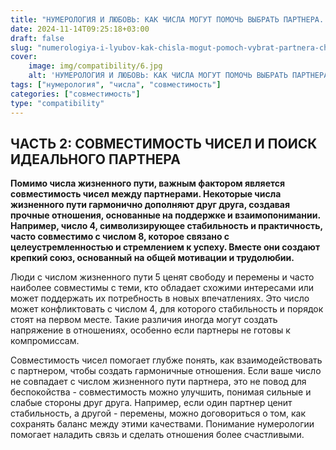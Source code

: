 ```yaml
---
title: "НУМЕРОЛОГИЯ И ЛЮБОВЬ: КАК ЧИСЛА МОГУТ ПОМОЧЬ ВЫБРАТЬ ПАРТНЕРА. ЧАСТЬ 2"
date: 2024-11-14T09:25:18+03:00
draft: false
slug: "numerologiya-i-lyubov-kak-chisla-mogut-pomoch-vybrat-partnera-chast-2"
cover:
    image: img/compatibility/6.jpg
    alt: 'НУМЕРОЛОГИЯ И ЛЮБОВЬ: КАК ЧИСЛА МОГУТ ПОМОЧЬ ВЫБРАТЬ ПАРТНЕРА. ЧАСТЬ 2'
tags: ["нумерология", "числа", "совместимость"]
categories: ["совместимость"]
type: "compatibility"
---
```


## ЧАСТЬ 2: СОВМЕСТИМОСТЬ ЧИСЕЛ И ПОИСК ИДЕАЛЬНОГО ПАРТНЕРА

**Помимо числа жизненного пути, важным фактором является совместимость чисел между партнерами. Некоторые числа жизненного пути гармонично дополняют друг друга, создавая прочные отношения, основанные на поддержке и взаимопонимании. Например, число 4, символизирующее стабильность и практичность, часто совместимо с числом 8, которое связано с целеустремленностью и стремлением к успеху. Вместе они создают крепкий союз, основанный на общей мотивации и трудолюбии.**

Люди с числом жизненного пути 5 ценят свободу и перемены и часто наиболее совместимы с теми, кто обладает схожими интересами или может поддержать их потребность в новых впечатлениях. Это число может конфликтовать с числом 4, для которого стабильность и порядок стоят на первом месте. Такие различия иногда могут создать напряжение в отношениях, особенно если партнеры не готовы к компромиссам.

Совместимость чисел помогает глубже понять, как взаимодействовать с партнером, чтобы создать гармоничные отношения. Если ваше число не совпадает с числом жизненного пути партнера, это не повод для беспокойства - совместимость можно улучшить, понимая сильные и слабые стороны друг друга. Например, если один партнер ценит стабильность, а другой - перемены, можно договориться о том, как сохранять баланс между этими качествами. Понимание нумерологии помогает наладить связь и сделать отношения более счастливыми.
